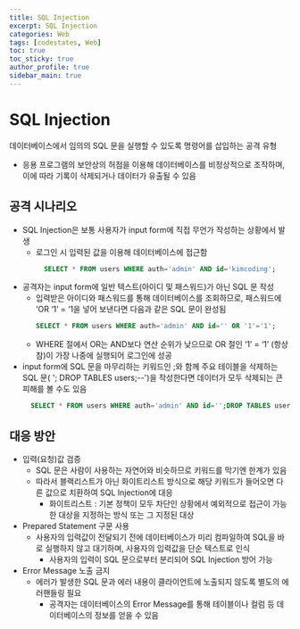 ```yaml
---
title: SQL Injection
excerpt: SQL Injection
categories: Web
tags: [codestates, Web]
toc: true
toc_sticky: true
author_profile: true
sidebar_main: true
---
```


# SQL Injection
데이터베이스에서 임의의 SQL 문을 실행할 수 있도록 명령어를 삽입하는 공격 유형
- 응용 프로그램의 보안상의 허점을 이용해 데이터베이스를 비정상적으로 조작하며, 이에 따라 기록이 삭제되거나 데이터가 유출될 수 있음

## 공격 시나리오
- SQL Injection은  보통 사용자가 input form에 직접 무언가 작성하는 상황에서 발생
  - 로그인 시 입력된 값을 이용해 데이터베이스에 접근함
    ```SQL
      SELECT * FROM users WHERE auth='admin' AND id='kimcoding';
    ```
- 공격자는 input form에 일반 텍스트(아이디 및 패스워드)가 아닌 SQL 문 작성
  - 입력받은 아이디와 패스워드를 통해 데이터베이스를 조회하므로, 패스워드에 ’OR ‘1’ = ‘1을 넣어 보낸다면 다음과 같은 SQL 문이 완성됨
    ```SQL
    SELECT * FROM users WHERE auth='admin' AND id='' OR '1'='1';
    ```
   - WHERE 절에서 OR는 AND보다 연산 순위가 낮으므로 OR 절인 ‘1’ = ‘1’ (항상 참)이 가장 나중에 실행되어 로그인에 성공
- input form에 SQL 문을 마무리하는 키워드인 ;와 함께 주요 테이블을 삭제하는 SQL 문( '; DROP TABLES users;--')을 작성한다면 데이터가 모두 삭제되는 큰 피해를 볼 수도 있음
  ```SQL
    SELECT * FROM users WHERE auth='admin' AND id='';DROP TABLES users;--';
  ```

## 대응 방안
- 입력(요청)값 검증
  - SQL 문은 사람이 사용하는 자연어와 비슷하므로 키워드를 막기엔 한계가 있음
  - 따라서 블랙리스트가 아닌 화이트리스트 방식으로 해당 키워드가 들어오면 다른 값으로 치환하여 SQL Injection에 대응 
    - 화이트리스트 : 기본 정책이 모두 차단인 상황에서 예외적으로 접근이 가능한 대상을 지정하는 방식 또는 그 지정된 대상
- Prepared Statement 구문 사용
  - 사용자의 입력값이 전달되기 전에 데이터베이스가 미리 컴파일하여 SQL을 바로 실행하지 않고 대기하며, 사용자의 입력값을 단순 텍스트로 인식
    - 사용자의 입력이 SQL 문으로부터 분리되어 SQL Injection 방어 가능
- Error Message 노출 금지
  - 에러가 발생한 SQL 문과 에러 내용이 클라이언트에 노출되지 않도록 별도의 에러핸들링 필요
    - 공격자는 데이터베이스의 Error Message를 통해 테이블이나 컬럼 등 데이터베이스의 정보를 얻을 수 있음